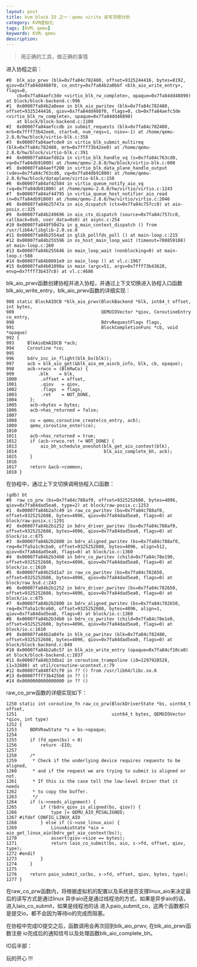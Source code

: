 ```yaml
---
layout: post
title: kvm block IO 之一：qemu virito 读写流程分析
category: KVM虚拟化
tags: [KVM，qemu]
keywords: KVM，qemu
description: 
---
```


> 用正确的工具，做正确的事情


进入协程之前：

	#0  blk_aio_prwv (blk=0x7fa84c782480, offset=9325244416, bytes=8192, qiov=0x7fa84dd488f0, co_entry=0x7fa84b2a0bbf <blk_aio_write_entry>, flags=0, 
    	cb=0x7fa84aefc3de <virtio_blk_rw_complete>, opaque=0x7fa84dd48890) at block/block-backend.c:996
	#1  0x00007fa84b2a0eee in blk_aio_pwritev (blk=0x7fa84c782480, offset=9325244416, qiov=0x7fa84dd488f0, flags=0, cb=0x7fa84aefc3de <virtio_blk_rw_complete>, opaque=0x7fa84dd48890)
    	at block/block-backend.c:1109
	#2  0x00007fa84aefccdb in submit_requests (blk=0x7fa84c782480, mrb=0x7fff73b42ee0, start=0, num_reqs=1, niov=-1) at /home/qemu-2.8.0/hw/block/virtio-blk.c:358
	#3  0x00007fa84aefcde9 in virtio_blk_submit_multireq (blk=0x7fa84c782480, mrb=0x7fff73b42ee0) at /home/qemu-2.8.0/hw/block/virtio-blk.c:391
	#4  0x00007fa84aefd82a in virtio_blk_handle_vq (s=0x7fa84c763cd0, vq=0x7fa84db91800) at /home/qemu-2.8.0/hw/block/virtio-blk.c:600
	#5  0x00007fa84aeff200 in virtio_blk_data_plane_handle_output (vdev=0x7fa84c763cd0, vq=0x7fa84db91800) at /home/qemu-2.8.0/hw/block/dataplane/virtio-blk.c:158
	#6  0x00007fa84af42584 in virtio_queue_notify_aio_vq (vq=0x7fa84db91800) at /home/qemu-2.8.0/hw/virtio/virtio.c:1243
	#7  0x00007fa84af44795 in virtio_queue_host_notifier_aio_read (n=0x7fa84db91860) at /home/qemu-2.8.0/hw/virtio/virtio.c:2046
	#8  0x00007fa84b25747a in aio_dispatch (ctx=0x7fa84c757cc0) at aio-posix.c:325
	#9  0x00007fa84b249696 in aio_ctx_dispatch (source=0x7fa84c757cc0, callback=0x0, user_data=0x0) at async.c:254
	#10 0x00007fa849f50d7a in g_main_context_dispatch () from /usr/lib64/libglib-2.0.so.0
	#11 0x00007fa84b2554ad in glib_pollfds_poll () at main-loop.c:215
	#12 0x00007fa84b255596 in os_host_main_loop_wait (timeout=708859108) at main-loop.c:260
	#13 0x00007fa84b255646 in main_loop_wait (nonblocking=0) at main-loop.c:508
	#14 0x00007fa84b0091e9 in main_loop () at vl.c:1967
	#15 0x00007fa84b01098a in main (argc=51, argv=0x7fff73b43628, envp=0x7fff73b437c8) at vl.c:4686

blk\_aio\_prwv函数创建协程并进入协程，并通过上下文切换进入协程入口函数blk\_aio\_write\_entry，blk\_aio\_prwv函数的详细实现：

	988 static BlockAIOCB *blk_aio_prwv(BlockBackend *blk, int64_t offset, int bytes,
	989                                 QEMUIOVector *qiov, CoroutineEntry co_entry,
	990                                 BdrvRequestFlags flags,
	991                                 BlockCompletionFunc *cb, void *opaque)
	992 {
	993     BlkAioEmAIOCB *acb;
	994     Coroutine *co;
	995 
	996     bdrv_inc_in_flight(blk_bs(blk));
	997     acb = blk_aio_get(&blk_aio_em_aiocb_info, blk, cb, opaque);
	998     acb->rwco = (BlkRwCo) {
	999         .blk    = blk,
	1000         .offset = offset,
	1001         .qiov   = qiov,
	1002         .flags  = flags,
	1003         .ret    = NOT_DONE,
	1004     };
	1005     acb->bytes = bytes;
	1006     acb->has_returned = false;
	1007 
	1008     co = qemu_coroutine_create(co_entry, acb);
	1009     qemu_coroutine_enter(co);
	1010 
	1011     acb->has_returned = true;
	1012     if (acb->rwco.ret != NOT_DONE) {
	1013         aio_bh_schedule_oneshot(blk_get_aio_context(blk),
	1014                                 blk_aio_complete_bh, acb);
	1015     }
	1016 
	1017     return &acb->common;
	1018 }

在协程中，通过上下文切换调用协程入口函数：
	
	(gdb) bt
	#0  raw_co_prw (bs=0x7fa84c788af0, offset=9325252608, bytes=4096, qiov=0x7fa84dad5ea0, type=2) at block/raw-posix.c:1253
	#1  0x00007fa84b2a7c49 in raw_co_pwritev (bs=0x7fa84c788af0, offset=9325252608, bytes=4096, qiov=0x7fa84dad5ea0, flags=0) at block/raw-posix.c:1291
	#2  0x00007fa84b2b1252 in bdrv_driver_pwritev (bs=0x7fa84c788af0, offset=9325252608, bytes=4096, qiov=0x7fa84dad5ea0, flags=0) at block/io.c:875
	#3  0x00007fa84b2b2800 in bdrv_aligned_pwritev (bs=0x7fa84c788af0, req=0x7fa5a1c9cba0, offset=9325252608, bytes=4096, align=512, qiov=0x7fa84dad5ea0, flags=0) at block/io.c:1360
	#4  0x00007fa84b2b34b0 in bdrv_co_pwritev (child=0x7fa84c78e190, offset=9325252608, bytes=4096, qiov=0x7fa84dad5ea0, flags=0) at block/io.c:1610
	#5  0x00007fa84b25d1a7 in raw_co_pwritev (bs=0x7fa84c782650, offset=9325252608, bytes=4096, qiov=0x7fa84dad5ea0, flags=0) at block/raw_bsd.c:243
	#6  0x00007fa84b2b1252 in bdrv_driver_pwritev (bs=0x7fa84c782650, offset=9325252608, bytes=4096, qiov=0x7fa84dad5ea0, flags=0) at block/io.c:875
	#7  0x00007fa84b2b2800 in bdrv_aligned_pwritev (bs=0x7fa84c782650, req=0x7fa5a1c9ceb0, offset=9325252608, bytes=4096, align=1, qiov=0x7fa84dad5ea0, flags=0) at block/io.c:1360
	#8  0x00007fa84b2b34b0 in bdrv_co_pwritev (child=0x7fa84c78e1e0, offset=9325252608, bytes=4096, qiov=0x7fa84dad5ea0, flags=0) at block/io.c:1610
	#9  0x00007fa84b2a04fe in blk_co_pwritev (blk=0x7fa84c782480, offset=9325252608, bytes=4096, qiov=0x7fa84dad5ea0, flags=0) at block/block-backend.c:849
	#10 0x00007fa84b2a0c57 in blk_aio_write_entry (opaque=0x7fa84cf10ca0) at block/block-backend.c:1037
	#11 0x00007fa84b33dba1 in coroutine_trampoline (i0=1297928528, i1=32680) at util/coroutine-ucontext.c:79
	#12 0x00007fa848f47cf0 in ?? () from /usr/lib64/libc.so.6
	#13 0x00007fff73b425b0 in ?? ()
	#14 0x0000000000000000 in ?? ()

raw\_co\_prw函数的详细实现如下：

	1250 static int coroutine_fn raw_co_prw(BlockDriverState *bs, uint64_t offset,
	1251                                    uint64_t bytes, QEMUIOVector *qiov, int type)
	1252 {
	1253     BDRVRawState *s = bs->opaque;
	1254 
	1255     if (fd_open(bs) < 0)
	1256         return -EIO;
	1257 
	1258     /*
	1259      * Check if the underlying device requires requests to be aligned,
	1260      * and if the request we are trying to submit is aligned or not.
	1261      * If this is the case tell the low-level driver that it needs
	1262      * to copy the buffer.
	1263      */
	1264     if (s->needs_alignment) {
	1265         if (!bdrv_qiov_is_aligned(bs, qiov)) {
	1266             type |= QEMU_AIO_MISALIGNED;
	1267 #ifdef CONFIG_LINUX_AIO
	1268         } else if (s->use_linux_aio) {
	1269             LinuxAioState *aio = aio_get_linux_aio(bdrv_get_aio_context(bs));
	1270             assert(qiov->size == bytes);
	1271             return laio_co_submit(bs, aio, s->fd, offset, qiov, type);
	1272 #endif
	1273         }
	1274     }
	1275 
	1276     return paio_submit_co(bs, s->fd, offset, qiov, bytes, type);
	1277 }

在raw\_co\_prw函数内，将根据虚拟机的配置以及系统是否支撑linux\_aio来决定最后的读写方式是通过linux 异步aio还是通过线程池的方式，如果是异步aio的话，进入laio\_co\_submit，如果是线程池的话 进入paio\_submit\_co，这两个函数都只是提交io，都不会因为等待io的完成而阻塞。

在协程中完成IO提交之后，函数调用会再次回到blk\_aio\_prwv, 在blk\_aio\_prwv函数注册
io完成后的通知信号以及处理函数blk\_aio\_complete\_bh。

IO后半部：

	



玩的开心 !!!
